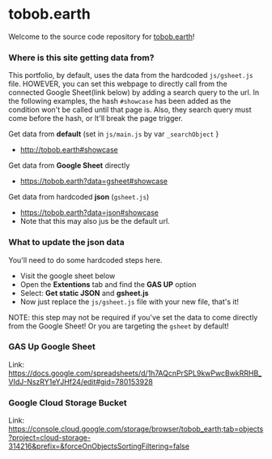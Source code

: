 # tobob.earth
Welcome to the source code repository for [tobob.earth](http://tobob.earth)!

### Where is this site getting data from?
This portfolio, by default, uses the data from the hardcoded `js/gsheet.js` file. HOWEVER, you can set this webpage to directly call from the connected Google Sheet(link below) by adding a search query to the url. In the following examples, the hash `#showcase` has been added as the condition won't be called until that page is. Also, they search query must come before the hash, or It'll break the page trigger.

Get data from **default** (set in `js/main.js` by var `_searchObject` }
- http://tobob.earth#showcase

Get data from **Google Sheet** directly
- https://tobob.earth?data=gsheet#showcase

Get data from hardcoded **json** (`gsheet.js`)
- https://tobob.earth?data=json#showcase
- Note that this may also jus be the default url.

### What to update the json data
You'll need to do some hardcoded steps here.
- Visit the google sheet below
- Open the **Extentions** tab and find the **GAS UP** option
- Select: **Get static JSON** and **gsheet.js**
- Now just replace the `js/gsheet.js` file with your new file, that's it!

NOTE: this step may not be required if you've set the data to come directly from the Google Sheet! Or you are targeting the `gsheet` by default!

### GAS Up Google Sheet
Link: https://docs.google.com/spreadsheets/d/1h7AQcnPrSPL9kwPwcBwkRRHB_VIdJ-NszRY1eYJHf24/edit#gid=780153928

### Google Cloud Storage Bucket
Link: https://console.cloud.google.com/storage/browser/tobob_earth;tab=objects?project=cloud-storage-314216&prefix=&forceOnObjectsSortingFiltering=false
